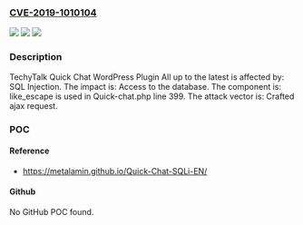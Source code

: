 ### [CVE-2019-1010104](https://cve.mitre.org/cgi-bin/cvename.cgi?name=CVE-2019-1010104)
![](https://img.shields.io/static/v1?label=Product&message=Quick%20Chat%20WordPress%20Plugin&color=blue)
![](https://img.shields.io/static/v1?label=Version&message=n%2Fa&color=blue)
![](https://img.shields.io/static/v1?label=Vulnerability&message=SQL%20Injection&color=brighgreen)

### Description

TechyTalk Quick Chat WordPress Plugin All up to the latest is affected by: SQL Injection. The impact is: Access to the database. The component is: like_escape is used in Quick-chat.php line 399. The attack vector is: Crafted ajax request.

### POC

#### Reference
- https://metalamin.github.io/Quick-Chat-SQLi-EN/

#### Github
No GitHub POC found.

